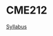# CME212
[Syllabus](https://github.com/cme212/course/blob/master/syllabus.md#cme-212---winter-2019)
